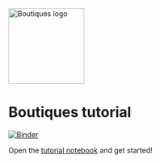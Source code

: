 <img src="http://boutiques.github.io/images/logo.png" width="150" alt="Boutiques logo"/>

# Boutiques tutorial

[![Binder](https://mybinder.org/badge_logo.svg)](https://binder.conp.cloud/v2/gh/neurolibre/boutiques-tutorial/master?filepath=%2Fnotebooks%2Fboutiques-tutorial.ipynb)

Open the [tutorial notebook](https://nbviewer.jupyter.org/github/boutiques/tutorial/blob/master/notebooks/boutiques-tutorial.ipynb) and get started!
